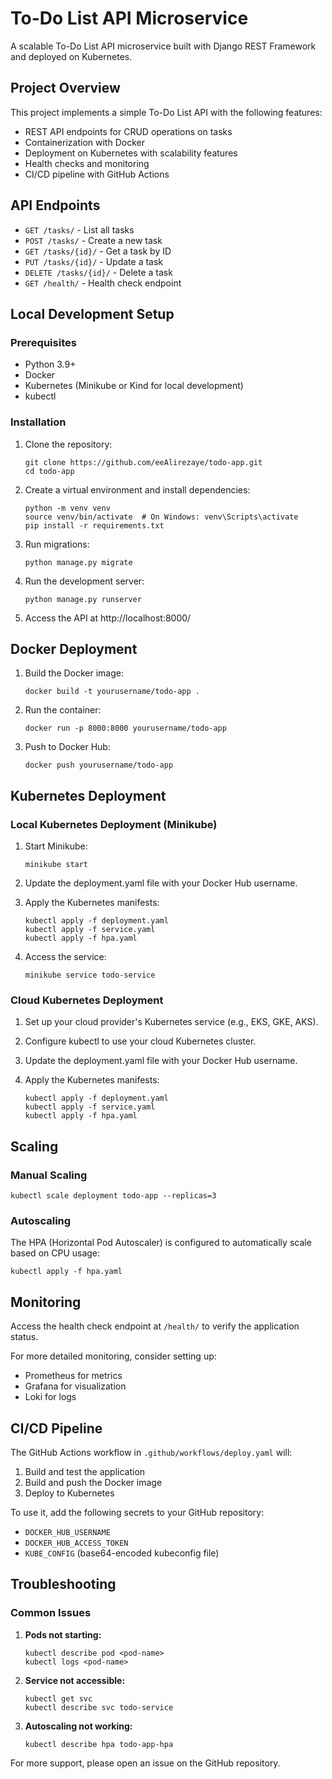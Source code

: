 # To-Do List API Microservice

A scalable To-Do List API microservice built with Django REST Framework and deployed on Kubernetes.

## Project Overview

This project implements a simple To-Do List API with the following features:

- REST API endpoints for CRUD operations on tasks
- Containerization with Docker
- Deployment on Kubernetes with scalability features
- Health checks and monitoring
- CI/CD pipeline with GitHub Actions

## API Endpoints

- `GET /tasks/` - List all tasks
- `POST /tasks/` - Create a new task
- `GET /tasks/{id}/` - Get a task by ID
- `PUT /tasks/{id}/` - Update a task
- `DELETE /tasks/{id}/` - Delete a task
- `GET /health/` - Health check endpoint

## Local Development Setup

### Prerequisites

- Python 3.9+
- Docker
- Kubernetes (Minikube or Kind for local development)
- kubectl

### Installation

1. Clone the repository:
   ```
   git clone https://github.com/eeAlirezaye/todo-app.git
   cd todo-app
   ```

2. Create a virtual environment and install dependencies:
   ```
   python -m venv venv
   source venv/bin/activate  # On Windows: venv\Scripts\activate
   pip install -r requirements.txt
   ```

3. Run migrations:
   ```
   python manage.py migrate
   ```

4. Run the development server:
   ```
   python manage.py runserver
   ```

5. Access the API at http://localhost:8000/

## Docker Deployment

1. Build the Docker image:
   ```
   docker build -t yourusername/todo-app .
   ```

2. Run the container:
   ```
   docker run -p 8000:8000 yourusername/todo-app
   ```

3. Push to Docker Hub:
   ```
   docker push yourusername/todo-app
   ```

## Kubernetes Deployment

### Local Kubernetes Deployment (Minikube)

1. Start Minikube:
   ```
   minikube start
   ```

2. Update the deployment.yaml file with your Docker Hub username.

3. Apply the Kubernetes manifests:
   ```
   kubectl apply -f deployment.yaml
   kubectl apply -f service.yaml
   kubectl apply -f hpa.yaml
   ```

4. Access the service:
   ```
   minikube service todo-service
   ```

### Cloud Kubernetes Deployment

1. Set up your cloud provider's Kubernetes service (e.g., EKS, GKE, AKS).

2. Configure kubectl to use your cloud Kubernetes cluster.

3. Update the deployment.yaml file with your Docker Hub username.

4. Apply the Kubernetes manifests:
   ```
   kubectl apply -f deployment.yaml
   kubectl apply -f service.yaml
   kubectl apply -f hpa.yaml
   ```

## Scaling

### Manual Scaling

```
kubectl scale deployment todo-app --replicas=3
```

### Autoscaling

The HPA (Horizontal Pod Autoscaler) is configured to automatically scale based on CPU usage:

```
kubectl apply -f hpa.yaml
```

## Monitoring

Access the health check endpoint at `/health/` to verify the application status.

For more detailed monitoring, consider setting up:
- Prometheus for metrics
- Grafana for visualization
- Loki for logs

## CI/CD Pipeline

The GitHub Actions workflow in `.github/workflows/deploy.yaml` will:
1. Build and test the application
2. Build and push the Docker image
3. Deploy to Kubernetes

To use it, add the following secrets to your GitHub repository:
- `DOCKER_HUB_USERNAME`
- `DOCKER_HUB_ACCESS_TOKEN`
- `KUBE_CONFIG` (base64-encoded kubeconfig file)

## Troubleshooting

### Common Issues

1. **Pods not starting:**
   ```
   kubectl describe pod <pod-name>
   kubectl logs <pod-name>
   ```

2. **Service not accessible:**
   ```
   kubectl get svc
   kubectl describe svc todo-service
   ```

3. **Autoscaling not working:**
   ```
   kubectl describe hpa todo-app-hpa
   ```

For more support, please open an issue on the GitHub repository.
